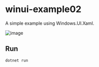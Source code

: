# winui-example02

A simple example using Windows.UI.Xaml.

![image](https://github.com/Himeyama/winui-example02/assets/39254183/0d85bbdc-364c-4fa8-9579-913988369be5)

## Run
```ps1
dotnet run
```
